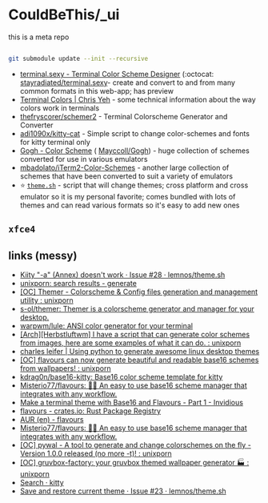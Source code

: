 # CouldBeThis/_ui

this is a meta repo

```zsh

git submodule update --init --recursive 

``` 


- [terminal.sexy - Terminal Color Scheme Designer](https://terminal.sexy/) (:octocat: [stayradiated/terminal.sexy](https://github.com/stayradiated/terminal.sexy)- create and convert to and from many common formats in this web-app; has preview
- [Terminal Colors | Chris Yeh](https://chrisyeh96.github.io/2020/03/28/terminal-colors.html) - some technical information about the way colors work in terminals
- [thefryscorer/schemer2](https://github.com/thefryscorer/schemer2) - Terminal Colorscheme Generator and Converter
- [adi1090x/kitty-cat](https://github.com/adi1090x/kitty-cat) - Simple script to change color-schemes and fonts for kitty terminal only
- [Gogh - Color Scheme](https://mayccoll.github.io/Gogh/) ( [Mayccoll/Gogh](https://github.com/Mayccoll/Gogh)) - huge collection of schemes converted for use in various emulators
- [mbadolato/iTerm2-Color-Schemes](https://github.com/mbadolato/iTerm2-Color-Schemes) - another large collection of schemes that have been converted to suit a variety of emulators
- ⭐ [`theme.sh`](https://github.com/lemnos/theme.sh) - script that will change themes; cross platform and cross emulator so it is my personal favorite; comes bundled with lots of themes and can read various formats so it's easy to add new ones


## `xfce4`

## links (messy)


* [Kiity "-a" (Annex) doesn't work · Issue #28 · lemnos/theme.sh](https://github.com/lemnos/theme.sh/issues/28)
* [unixporn: search results - generate](https://old.reddit.com/r/unixporn/search?q=generate&restrict_sr=on&include_over_18=on&sort=comments&t=all)
* [[OC] Themer - Colorscheme & Config files generation and management utility : unixporn](https://old.reddit.com/r/unixporn/comments/2xoy2g/oc_themer_colorscheme_config_files_generation_and/)
* [s-ol/themer: Themer is a colorscheme generator and manager for your desktop.](https://github.com/s-ol/themer)
* [warpwm/lule: ANSI color generator for your terminal](https://github.com/warpwm/lule)
* [[Arch][Herbstluftwm] I have a script that can generate color schemes from images, here are some examples of what it can do. : unixporn](https://old.reddit.com/r/unixporn/comments/1os54a/archherbstluftwm_i_have_a_script_that_can/)
* [charles leifer | Using python to generate awesome linux desktop themes](https://charlesleifer.com/blog/using-python-to-generate-awesome-linux-desktop-themes/)
* [[OC] flavours can now generate beautiful and readable base16 schemes from wallpapers! : unixporn](https://old.reddit.com/r/unixporn/comments/jwjld0/oc_flavours_can_now_generate_beautiful_and/)
* [kdrag0n/base16-kitty: Base16 color scheme template for kitty](https://github.com/kdrag0n/base16-kitty)
* [Misterio77/flavours: 🎨💧 An easy to use base16 scheme manager that integrates with any workflow.](https://github.com/misterio77/flavours/)
* [Make a terminal theme with Base16 and Flavours - Part 1 - Invidious](https://invidious.snopyta.org/watch?v=1HPo4VvI6dA&local=true&quality=hd720&dark_mode=true&subtitles=eng)
* [flavours - crates.io: Rust Package Registry](https://crates.io/crates/flavours)
* [AUR (en) - flavours](https://aur.archlinux.org/packages/flavours)
* [Misterio77/flavours: 🎨💧 An easy to use base16 scheme manager that integrates with any workflow.](https://github.com/misterio77/flavours/)
* [[OC] pywal - A tool to generate and change colorschemes on the fly - Version 1.0.0 released (no more -t)! : unixporn](https://old.reddit.com/r/unixporn/comments/7mhuaa/oc_pywal_a_tool_to_generate_and_change/)
* [[OC] gruvbox-factory: your gruvbox themed wallpaper generator 🏭 : unixporn](https://old.reddit.com/r/unixporn/comments/m17ajg/oc_gruvboxfactory_your_gruvbox_themed_wallpaper/)
* [Search · kitty](https://github.com/lemnos/theme.sh/search?q=kitty&type=issues)
* [Save and restore current theme · Issue #23 · lemnos/theme.sh](https://github.com/lemnos/theme.sh/issues/23)




